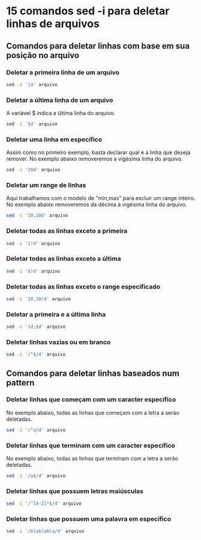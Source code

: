# 15 comandos sed -i para deletar linhas de arquivos

## Comandos para deletar linhas com base em sua posição no arquivo

### Deletar a primeira linha de um arquivo

```bash
sed -i '1d' arquivo
```

### Deletar a última linha de um arquivo

A variável $ indica a última linha do arquivo.

```bash
sed -i '$d' arquivo
```

### Deletar uma linha em específico

Assim como no primeiro exemplo, basta declarar qual é a linha que deseja remover. No exemplo abaixo removeremos a vigésima linha do arquivo.

```bash
sed -i '20d' arquivo
```

### Deletar um range de linhas

Aqui trabalhamos com o modelo de "min,max" para excluir um range inteiro. No exemplo abaixo removeremos da décima à vigésima linha do arquivo.

```bash
sed -i '10,20d' arquivo
```

### Deletar todas as linhas exceto a primeira

```bash
sed -i '1!d' arquivo
```

### Deletar todas as linhas exceto a última

```bash
sed -i '$!d' arquivo
```

### Deletar todas as linhas exceto o range especificado

```bash
sed -i '10,20!d' arquivo
```

### Deletar a primeira e a última linha

```bash
sed -i '1d;$d' arquivo
```

### Deletar linhas vazias ou em branco

```bash
sed -i '/^$/d' arquivo
```

## Comandos para deletar linhas baseados num pattern

### Deletar linhas que começam com um caracter específico

No exemplo abaixo, todas as linhas que começam com a letra a serão deletadas.

```bash
sed -i '/^a/d' arquivo
```

### Deletar linhas que terminam com um caracter específico

No exemplo abaixo, todas as linhas que terminam com a letra a serão deletadas.

```bash
sed -i '/a$/d' arquivo
```

### Deletar linhas que possuem letras maiúsculas

```bash
sed -i '/^[A-Z]*$/d' arquivo
```

### Deletar linhas que possuem uma palavra em específico

```bash
sed -i '/blablabla/d' arquivo
```
